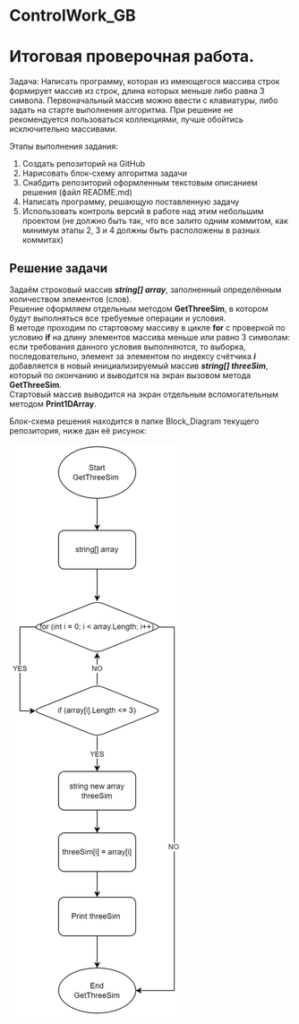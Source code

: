 # ControlWork_GB
# **Итоговая проверочная работа.**


Задача:
Написать программу, которая из имеющегося массива строк формирует массив из строк, длина которых меньше либо равна 3 символа. Первоначальный массив можно ввести с клавиатуры, либо задать на старте выполнения алгоритма. При решение не рекомендуется пользоваться коллекциями, лучше обойтись исключительно массивами.

Этапы выполнения задания:
1. Создать репозиторий на GitHub
2. Нарисовать блок-схему алгоритма задачи
3. Снабдить репозиторий оформленным текстовым описанием решения (файл README.md)
4. Написать программу, решающую поставленную задачу
5. Использовать контроль версий в работе над этим небольшим проектом (не должно быть так, что все залито одним коммитом, как минимум этапы 2, 3 и 4 должны быть расположены в разных коммитах)

## Решение задачи

Задаём строковый массив ***string[] array***, заполненный определённым количеством элементов (слов).   
Решение оформляем отдельным методом **GetThreeSim**, в котором будут выполняться все требуемые операции и условия.   
В методе проходим по стартовому массиву в цикле **for** с проверкой по условию **if** на длину элементов массива меньше или равно 3 символам: если требования данного условия выполняются, то выборка, последовательно, элемент за элементом по индексу счётчика ***i*** добавляется в новый инициализируемый массив ***string[] threeSim***, который по окончанию и выводится на экран вызовом метода **GetThreeSim**.  
Стартовый массив выводится на экран отдельным вспомогательным методом **Print1DArray**.

Блок-схема решения находится в папке Block_Diagram текущего репозитория, ниже дан её рисунок:

![GetThreeSim.png](/Block_Diagram/GetThreeSim.png)